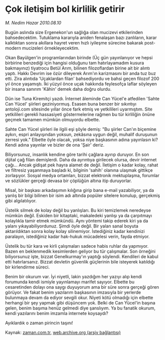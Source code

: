 # Çok iletişim bol kirlilik getirir

*M. Nedim Hazar 2010.08.10*

<td class="columnist-detail">
<p>Bugün aslında size Ergenekon'un sağlığa olan mucizevi etkilerinden bahsedecektim. Tutuklama kararıyla aniden fenalaşan bazı zanlıların, karar kalktıktan sonra akıllara hayret veren hızlı iyileşme sürecine bakarak post-modern mucizeleri örnekleyecektim.</p>
<p>
<div id="haberMetinDiv">
<p>Okan Bayülgen'in programlarından birinde (Üç gün yayınlanıyor ve hepsi birbirine benzediği için hangisi olduğunu tam hatırlayamadım kusura bakmayınız) tiyatrocu Betül Arım, bilinen filozoflardan birine ait bir alıntı yaptı. Hakkı Devrim ise özür dileyerek Arım'ın karizmasını bir anda tuz buz etti. Zira alıntıda 'Uçaklardan filan' bahsediyordu ve bahsi geçen filozof 200 yıl önce yaşamıştı. İki yüzyıl önce uçak hakkında feylesofça laflar söyleyen bir insana sanırım 'Kâhin' demek daha doğru olurdu.
<p>Dün ise Tuna Kiremitçi yazdı. İnternet âleminde Can Yücel'e atfedilen 'Sahte Can Yücel' şiirleri geziniyormuş. Esasen buna benzer bir sıkıntıyı antoloji.com sitesinde yıllar önce fark etmiş ve yetkilileri uyarmıştım. Site yetkilileri gerekli hassasiyeti göstermelerine rağmen bu tür kirliliğin önüne geçmek tamamen mümkün olmuyordu elbette.
<p>Sahte Can Yücel şiirleri ile ilgili eşi şöyle demiş: "Bu şiirler Can'ın biçemine aykırı, espri anlayışından yoksun, zekâsına uygun değil, muhalif duruşunun zerresi yok." Elbette öyle olacak, yoksa niye başkasının adına yayınlasın ki? Kendi adına yayınlar ve bizler de ona 'Şair' deriz.
<p>Biliyorsunuz, insanlık kendine göre tarihi çağlara ayırıp duruyor. En son dijital çağ filan demişlerdi. Daha da ayrıntıya girilecek olursa, devir internet çağı... Ancak gidişat pek hayra alamet de değil. İletişim o kadar kolay, rahat ve filtresiz yaşanmaya başladı ki, bilginin 'sahih' olanına ulaşmak gittikçe zorlaşıyor. Sosyal medya ortamları, bizzat elektronik mektuplaşma, forumlar ve sözlükler gerçeği devasa bir çöplüğün altına itip duruyorlar.
<p>Misal, bir başkası arkadaşımın kılığına girip bana e-mail yazabiliyor, ya da yanlış bir bilgi bilinen bir isim adı altında popüler sitelere konulup, gerçekmiş gibi algılatılıyor.
<p>Üstelik silmek de kolay değil bu yanlışları. Bu kiri temizlemek neredeyse mümkün değil. Eskiden bir kitaptaki, makaledeki yanlışı ya da çarpıtmayı kolaylıkla tamir etmek mümkündü. Aynı yöntemi takip ederek kiri ya da yalanı yıkayabiliyordunuz. Şimdi öyle değil. Bir yalan sanal boyuta aktarıldıktan sonra kolay kolay silinemiyor. İstediğiniz kadar kendinizi paralayın, istediğiniz kadar hak-hukuk mücadelesi verin, fayda etmiyor.
<p>Üstelik bu tür kara ve kirli çalışmaları sadece habis ruhlar da yapmıyor. Bazen en beklenmedik kesimlerden geliyor bu tür çalışmalar. Son örneğini biliyorsunuz işte, bizzat Genelkurmay'ın yaptığı söylendi. Kendileri de kabul etti hatırlarsanız. Bizzat devletin güvenlik güçlerinin bile isteyerek katıldığı bir kirlendirme süreci.
<p>Benim bir okurum var. İyi niyetli, lakin yazdığım her yazıyı alıp kendi forumunda kendi ismiyle yayınlamayı marifet sayıyor. Elbette bu cesaretinden dolayı ona saygı duyuyorum ama bir süre sonra gerçeği gören görüyor. Ve fakat benim yazılarım başkasının imzasıyla bir yerlerde bulunmaya devam da ediyor sevgili okur. Niyeti kötü olmadığı için elbette herhangi bir şey yapmak gibi düşüncem yok. Belki de Can Yücel'in başına gelen, benim başıma henüz gelmedi diye şanslıyım. Ya bu fanatik okurum, kendi yazılarını benim imzamla internete koysaydı?
<p>Ayıklardık o zaman pirincin taşını! </p></p></p></p></p></p></p></p></p></div>
</p>
<a href="http://web.archive.org/web/20110105021218/mailto:n.hazar@zaman.com.tr">
</a></td>

Kaynak: [zaman.com.tr](http://zaman.com.tr/yazar.do?yazino=1014150), [web.archive.org (arşiv bağlantısı)](http://web.archive.org/web/20110105021218/http://www.zaman.com.tr/yazar.do?yazino=1014150)
